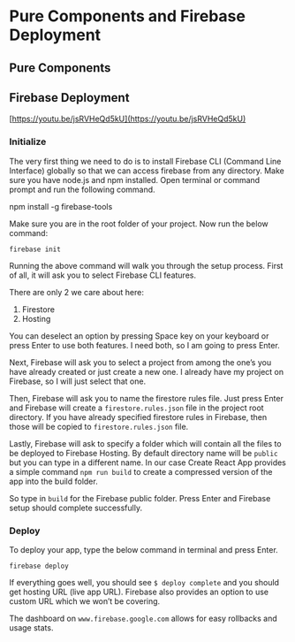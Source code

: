 # Pure Components and Firebase Deployment

## Pure Components

## Firebase Deployment

[https://youtu.be/jsRVHeQd5kU](https://youtu.be/jsRVHeQd5kU)

### Initialize

The very first thing we need to do is to install Firebase CLI (Command Line Interface) globally so that we can access firebase from any directory. Make sure you have node.js and npm installed. Open terminal or command prompt and run the following command.

npm install -g firebase-tools

Make sure you are in the root folder of your project. Now run the below command:

`firebase init`

Running the above command will walk you through the setup process. First of all, it will ask you to select Firebase CLI features.

There are only 2 we care about here:

1.  Firestore
1.  Hosting

You can deselect an option by pressing Space key on your keyboard or press Enter to use both features. I need both, so I am going to press Enter.

Next, Firebase will ask you to select a project from among the one’s you have already created or just create a new one. I already have my project on Firebase, so I will just select that one.

Then, Firebase will ask you to name the firestore rules file. Just press Enter and Firebase will create a `firestore.rules.json` file in the project root directory. If you have already specified firestore rules in Firebase, then those will be copied to `firestore.rules.json` file.

Lastly, Firebase will ask to specify a folder which will contain all the files to be deployed to Firebase Hosting. By default directory name will be `public` but you can type in a different name. In our case Create React App provides a simple command `npm run build` to create a compressed version of the app into the build folder.

So type in `build` for the Firebase public folder. Press Enter and Firebase setup should complete successfully.

### Deploy

To deploy your app, type the below command in terminal and press Enter.

`firebase deploy`

If everything goes well, you should see `$ deploy complete` and you should get hosting URL (live app URL). Firebase also provides an option to use custom URL which we won’t be covering.

The dashboard on `www.firebase.google.com` allows for easy rollbacks and usage stats.
